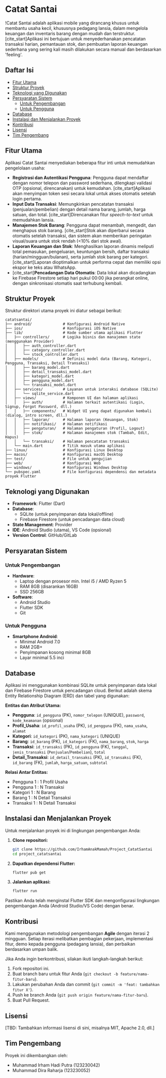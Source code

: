 # Catat Santai

!Catat Santai adalah aplikasi mobile yang dirancang khusus untuk membantu usaha kecil, khususnya pedagang lansia, dalam mengelola keuangan dan inventaris barang dengan mudah dan terstruktur. [cite_start]Aplikasi ini bertujuan untuk menyederhanakan pencatatan transaksi harian, pemantauan stok, dan pembuatan laporan keuangan sederhana yang sering kali masih dilakukan secara manual dan berdasarkan 'feeling'.

## Daftar Isi

- [Fitur Utama](#fitur-utama)
- [Struktur Proyek](#struktur-proyek)
- [Teknologi yang Digunakan](#teknologi-yang-digunakan)
- [Persyaratan Sistem](#persyaratan-sistem)
    - [Untuk Pengembangan](#untuk-pengembangan)
    - [Untuk Pengguna](#untuk-pengguna)
- [Database](#database)
- [Instalasi dan Menjalankan Proyek](#instalasi-dan-menjalankan-proyek)
- [Kontribusi](#kontribusi)
- [Lisensi](#lisensi)
- [Tim Pengembang](#tim-pengembang)

## Fitur Utama

Aplikasi Catat Santai menyediakan beberapa fitur inti untuk memudahkan pengelolaan usaha:

* **Registrasi dan Autentikasi Pengguna**: Pengguna dapat mendaftar dengan nomor telepon dan password sederhana, dilengkapi validasi OTP (opsional, direncanakan) untuk kemudahan. [cite_start]Aplikasi akan menyimpan token sesi secara lokal untuk akses otomatis setelah login pertama.
* **Input Data Transaksi**: Memungkinkan pencatatan transaksi (penjualan/pembelian) dengan detail nama barang, jumlah, harga satuan, dan total. [cite_start]Direncanakan fitur *speech-to-text* untuk memudahkan lansia.
* **Manajemen Stok Barang**: Pengguna dapat menambah, mengedit, dan menghapus stok barang. [cite_start]Stok akan diperbarui secara otomatis setelah transaksi, dan sistem akan memberikan peringatan visual/suara untuk stok rendah (<10% dari stok awal).
* **Laporan Keuangan dan Stok**: Menghasilkan laporan dinamis meliputi total pemasukan, pengeluaran, keuntungan bersih, daftar transaksi (harian/mingguan/bulanan), serta jumlah stok barang per kategori. [cite_start]Laporan dioptimalkan untuk performa cepat dan memiliki opsi ekspor ke teks atau WhatsApp.
* [cite_start]**Pencadangan Data Otomatis**: Data lokal akan dicadangkan ke Firebase Firestore setiap hari pukul 00:00 jika perangkat online, dengan sinkronisasi otomatis saat terhubung kembali.

## Struktur Proyek

Struktur direktori utama proyek ini diatur sebagai berikut:
```
catatsantai/
├── android/              # Konfigurasi Android Native
├── ios/                  # Konfigurasi iOS Native
├── lib/                  # Kode sumber utama aplikasi Flutter
│   ├── controllers/      # Logika bisnis dan manajemen state (menggunakan Provider)
│   │   ├── auth_controller.dart
│   │   ├── category_controller.dart
│   │   └── stock_controller.dart
│   ├── models/           # Definisi model data (Barang, Kategori, Pengguna, Transaksi, Detail Transaksi)
│   │   ├── barang_model.dart
│   │   ├── detail_transaksi_model.dart
│   │   ├── kategori_model.dart
│   │   ├── pengguna_model.dart
│   │   └── transaksi_model.dart
│   ├── services/         # Layanan untuk interaksi database (SQLite)
│   │   └── sqlite_service.dart
│   ├── views/            # Komponen UI dan halaman aplikasi
│   │   ├── auth/         # Halaman terkait autentikasi (Login, Signup, Forgot Password, dll.)
│   │   ├── components/   # Widget UI yang dapat digunakan kembali (dialog, intro screen, dll.)
│   │   ├── laporan/      # Halaman laporan (Keuangan, Stok)
│   │   ├── notifikasi/   # Halaman notifikasi
│   │   ├── pengaturan/   # Halaman pengaturan (Profil, Logout)
│   │   ├── stok/         # Halaman manajemen stok (Tambah, Edit, Hapus)
│   │   └── transaksi/    # Halaman pencatatan transaksi
│   └── main.dart         # Titik masuk utama aplikasi
├── linux/                # Konfigurasi Linux Desktop
├── macos/                # Konfigurasi macOS Desktop
├── test/                 # File untuk pengujian
├── web/                  # Konfigurasi Web
├── windows/              # Konfigurasi Windows Desktop
└── pubspec.yaml          # File konfigurasi dependensi dan metadata proyek Flutter
```
## Teknologi yang Digunakan

* **Framework**: Flutter (Dart)
* **Database**:
    * SQLite (untuk penyimpanan data lokal/offline)
    * Firebase Firestore (untuk pencadangan data cloud)
* **State Management**: Provider
* **IDE**: Android Studio (utama), VS Code (opsional)
* **Version Control**: GitHub/GitLab

## Persyaratan Sistem

### Untuk Pengembangan

* **Hardware**:
    * Laptop dengan prosesor min. Intel i5 / AMD Ryzen 5
    * RAM 8GB (disarankan 16GB)
    * SSD 256GB
* **Software**:
    * Android Studio
    * Flutter SDK
    * Git

### Untuk Pengguna

* **Smartphone Android**:
    * Minimal Android 7.0
    * RAM 2GB+
    * Penyimpanan kosong minimal 8GB
    * Layar minimal 5.5 inci

## Database

Aplikasi ini menggunakan kombinasi SQLite untuk penyimpanan data lokal dan Firebase Firestore untuk pencadangan cloud. Berikut adalah skema Entity Relationship Diagram (ERD) dan tabel yang digunakan:

**Entitas dan Atribut Utama:**

* **Pengguna**: `id_pengguna` (PK), `nomor_telepon` (UNIQUE), `password`, `kode_keamanan` (opsional)
* **Profil_Usaha**: `id_profil_usaha` (PK), `id_pengguna` (FK), `nama_usaha`, `alamat`
* **Kategori**: `id_kategori` (PK), `nama_kategori` (UNIQUE)
* **Barang**: `id_barang` (PK), `id_kategori` (FK), `nama_barang`, `stok`, `harga`
* **Transaksi**: `id_transaksi` (PK), `id_pengguna` (FK), `tanggal`, `jenis_transaksi` (`Penjualan`/`Pembelian`), `total`
* **Detail_Transaksi**: `id_detail_transaksi` (PK), `id_transaksi` (FK), `id_barang` (FK), `jumlah`, `harga_satuan`, `subtotal`

**Relasi Antar Entitas:**

* Pengguna 1 : 1 Profil Usaha
* Pengguna 1 : N Transaksi
* Kategori 1 : N Barang
* Barang 1 : N Detail Transaksi
* Transaksi 1 : N Detail Transaksi

## Instalasi dan Menjalankan Proyek

Untuk menjalankan proyek ini di lingkungan pengembangan Anda:

1.  **Clone repositori:**
    ```bash
    git clone https://github.com/IrhamAnakMamah/Project_CatatSantai
    cd project_catatsantai
    ```
2.  **Dapatkan dependensi Flutter:**
    ```bash
    flutter pub get
    ```
3.  **Jalankan aplikasi:**
    ```bash
    flutter run
    ```

Pastikan Anda telah menginstal Flutter SDK dan mengonfigurasi lingkungan pengembangan Anda (Android Studio/VS Code) dengan benar.

## Kontribusi

Kami menggunakan metodologi pengembangan **Agile** dengan iterasi 2 mingguan. Setiap iterasi melibatkan pembagian pekerjaan, implementasi fitur, demo kepada pengguna (pedagang lansia), dan perbaikan berdasarkan umpan balik.

Jika Anda ingin berkontribusi, silakan ikuti langkah-langkah berikut:

1.  Fork repositori ini.
2.  Buat branch baru untuk fitur Anda (`git checkout -b feature/nama-fitur-baru`).
3.  Lakukan perubahan Anda dan commit (`git commit -m 'feat: tambahkan fitur X'`).
4.  Push ke branch Anda (`git push origin feature/nama-fitur-baru`).
5.  Buat Pull Request.

## Lisensi

[TBD: Tambahkan informasi lisensi di sini, misalnya MIT, Apache 2.0, dll.]

## Tim Pengembang

Proyek ini dikembangkan oleh:

* Muhammad Irham Hadi Putra (123230042)
* Muhammad Dira Raharja (123230052) 